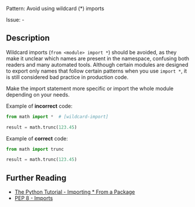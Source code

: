 Pattern: Avoid using wildcard (*) imports

Issue: -

## Description

Wildcard imports (`from <module> import *`) should be avoided, as they make it unclear which names are present in the namespace, confusing both readers and many automated tools. Although certain modules are designed to export only names that follow certain patterns when you use `import *`, it is still considered bad practice in production code.

Make the import statement more specific or import the whole module depending on your needs.


Example of **incorrect** code:
```python
from math import *  # [wildcard-import]

result = math.trunc(123.45)
```

Example of **correct** code:
```python
from math import trunc

result = math.trunc(123.45)
```

## Further Reading

* [The Python Tutorial - Importing * From a Package](https://docs.python.org/3/tutorial/modules.html#importing-from-a-package)
* [PEP 8 - Imports](https://www.python.org/dev/peps/pep-0008/#imports)
